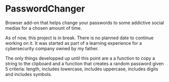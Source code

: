 # PasswordChanger
Browser add-on that helps change your passwords to some addictive social medias for a chosen amount of time.

As of now, this project is in break. There is no planned date to continue working on it.
It was started as part of a learning experience for a cybersecurity company owned by my father.

The only things developped up until this point are a a function to copy a string to the clipboard and a function that creates a random password given 5 criteria:
length, includes lowercase, includes uppercase, includes digits and includes symbols.

